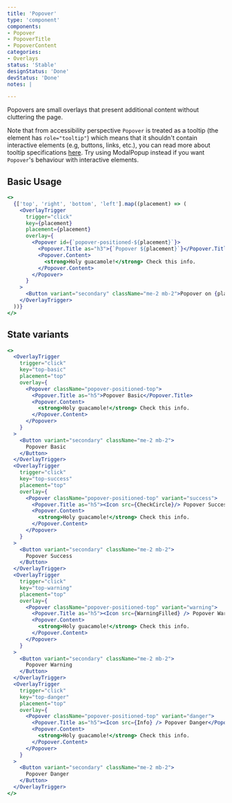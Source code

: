```yaml
---
title: 'Popover'
type: 'component'
components:
- Popover
- PopoverTitle
- PopoverContent
categories:
- Overlays
status: 'Stable'
designStatus: 'Done'
devStatus: 'Done'
notes: |

---
```


Popovers are small overlays that present additional content without cluttering the page.

Note that from accessibility perspective `Popover` is treated as a tooltip (the element has `role="tooltip"`) which means that it
shouldn't contain interactive elements (e.g, buttons, links, etc.), you can read more about tooltip specifications [here](https://developer.mozilla.org/en-US/docs/Web/Accessibility/ARIA/Roles/tooltip_role).
Try using <Link to="/components/modal/modal-popup/">ModalPopup</Link> instead if you want `Popover`'s behaviour with interactive elements.

## Basic Usage

```jsx live
<>
  {['top', 'right', 'bottom', 'left'].map((placement) => (
    <OverlayTrigger
      trigger="click"
      key={placement}
      placement={placement}
      overlay={
        <Popover id={`popover-positioned-${placement}`}>
          <Popover.Title as="h3">{`Popover ${placement}`}</Popover.Title>
          <Popover.Content>
            <strong>Holy guacamole!</strong> Check this info.
          </Popover.Content>
        </Popover>
      }
    >
      <Button variant="secondary" className="me-2 mb-2">Popover on {placement}</Button>
    </OverlayTrigger>
  ))}
</>
```

## State variants

```jsx live
<>
  <OverlayTrigger
    trigger="click"
    key="top-basic"
    placement="top"
    overlay={
      <Popover className="popover-positioned-top">
        <Popover.Title as="h5">Popover Basic</Popover.Title>
        <Popover.Content>
          <strong>Holy guacamole!</strong> Check this info.
        </Popover.Content>
      </Popover>
    }
  >
    <Button variant="secondary" className="me-2 mb-2">
      Popover Basic
    </Button>
  </OverlayTrigger>
  <OverlayTrigger
    trigger="click"
    key="top-success"
    placement="top"
    overlay={
      <Popover className="popover-positioned-top" variant="success">
        <Popover.Title as="h5"><Icon src={CheckCircle}/> Popover Success</Popover.Title>
        <Popover.Content>
          <strong>Holy guacamole!</strong> Check this info.
        </Popover.Content>
      </Popover>
    }
  >
    <Button variant="secondary" className="me-2 mb-2">
      Popover Success
    </Button>
  </OverlayTrigger>
  <OverlayTrigger
    trigger="click"
    key="top-warning"
    placement="top"
    overlay={
      <Popover className="popover-positioned-top" variant="warning">
        <Popover.Title as="h5"><Icon src={WarningFilled} /> Popover Warning</Popover.Title>
        <Popover.Content>
          <strong>Holy guacamole!</strong> Check this info.
        </Popover.Content>
      </Popover>
    }
  >
    <Button variant="secondary" className="me-2 mb-2">
      Popover Warning
    </Button>
  </OverlayTrigger>
  <OverlayTrigger
    trigger="click"
    key="top-danger"
    placement="top"
    overlay={
      <Popover className="popover-positioned-top" variant="danger">
        <Popover.Title as="h5"><Icon src={Info} /> Popover Danger</Popover.Title>
        <Popover.Content>
          <strong>Holy guacamole!</strong> Check this info.
        </Popover.Content>
      </Popover>
    }
  >
    <Button variant="secondary" className="me-2 mb-2">
      Popover Danger
    </Button>
  </OverlayTrigger>
</>
```
